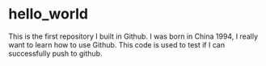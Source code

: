 # hello_world
This is the first repository I built in Github.
I was born in China 1994, I really want to learn how to use Github.
This code is used to test if I can successfully push to github. 